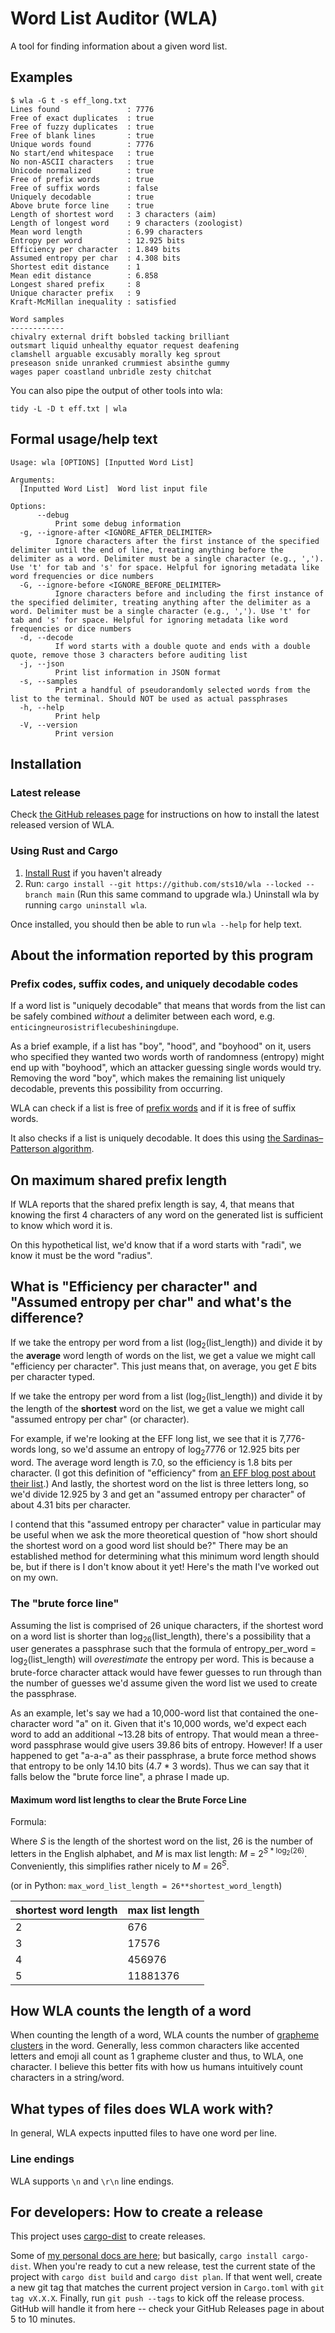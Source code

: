 # Word List Auditor (WLA)

A tool for finding information about a given word list.

## Examples
```
$ wla -G t -s eff_long.txt 
Lines found               : 7776
Free of exact duplicates  : true
Free of fuzzy duplicates  : true
Free of blank lines       : true
Unique words found        : 7776
No start/end whitespace   : true
No non-ASCII characters   : true
Unicode normalized        : true
Free of prefix words      : true
Free of suffix words      : false
Uniquely decodable        : true
Above brute force line    : true
Length of shortest word   : 3 characters (aim)
Length of longest word    : 9 characters (zoologist)
Mean word length          : 6.99 characters
Entropy per word          : 12.925 bits
Efficiency per character  : 1.849 bits
Assumed entropy per char  : 4.308 bits
Shortest edit distance    : 1
Mean edit distance        : 6.858
Longest shared prefix     : 8
Unique character prefix   : 9
Kraft-McMillan inequality : satisfied

Word samples
------------
chivalry external drift bobsled tacking brilliant
outsmart liquid unhealthy equator request deafening
clamshell arguable excusably morally keg sprout
preseason snide unranked crummiest absinthe gummy
wages paper coastland unbridle zesty chitchat
```

You can also pipe the output of other tools into wla: 

`tidy -L -D t eff.txt | wla`

## Formal usage/help text
```
Usage: wla [OPTIONS] [Inputted Word List]

Arguments:
  [Inputted Word List]  Word list input file

Options:
      --debug
          Print some debug information
  -g, --ignore-after <IGNORE_AFTER_DELIMITER>
          Ignore characters after the first instance of the specified delimiter until the end of line, treating anything before the delimiter as a word. Delimiter must be a single character (e.g., ','). Use 't' for tab and 's' for space. Helpful for ignoring metadata like word frequencies or dice numbers
  -G, --ignore-before <IGNORE_BEFORE_DELIMITER>
          Ignore characters before and including the first instance of the specified delimiter, treating anything after the delimiter as a word. Delimiter must be a single character (e.g., ','). Use 't' for tab and 's' for space. Helpful for ignoring metadata like word frequencies or dice numbers
  -d, --decode
          If word starts with a double quote and ends with a double quote, remove those 3 characters before auditing list
  -j, --json
          Print list information in JSON format
  -s, --samples
          Print a handful of pseudorandomly selected words from the list to the terminal. Should NOT be used as actual passphrases
  -h, --help
          Print help
  -V, --version
          Print version
```

## Installation

### Latest release
Check [the GitHub releases page](https://github.com/sts10/wla/releases) for instructions on how to install the latest released version of WLA.

### Using Rust and Cargo
1. [Install Rust](https://www.rust-lang.org/tools/install) if you haven't already
2. Run: `cargo install --git https://github.com/sts10/wla --locked --branch main` (Run this same command to upgrade wla.) Uninstall wla by running `cargo uninstall wla`.

Once installed, you should then be able to run `wla --help` for help text.

## About the information reported by this program

### Prefix codes, suffix codes, and uniquely decodable codes

If a word list is "uniquely decodable" that means that words from the list can be safely combined _without_ a delimiter between each word, e.g. `enticingneurosistriflecubeshiningdupe`.

As a brief example, if a list has "boy", "hood", and "boyhood" on it, users who specified they wanted two words worth of randomness (entropy) might end up with "boyhood", which an attacker guessing single words would try. Removing the word "boy", which makes the remaining list uniquely decodable, prevents this possibility from occurring.

WLA can check if a list is free of [prefix words](https://en.wikipedia.org/wiki/Prefix_code) and if it is free of suffix words. 

It also checks if a list is uniquely decodable. It does this using [the Sardinas–Patterson algorithm](https://en.wikipedia.org/wiki/Sardinas%E2%80%93Patterson_algorithm). 

## On maximum shared prefix length

If WLA reports that the shared prefix length is say, 4, that means that knowing the first 4 characters of any word on the generated list is sufficient to know which word it is.

On this hypothetical list, we'd know that if a word starts with "radi", we know it must be the word "radius".

## What is "Efficiency per character" and "Assumed entropy per char" and what's the difference?

If we take the entropy per word from a list (log<sub>2</sub>(list_length)) and divide it by the **average** word length of words on the list, we get a value we might call "efficiency per character". This just means that, on average, you get _E_ bits per character typed.

If we take the entropy per word from a list (log<sub>2</sub>(list_length)) and divide it by the length of the **shortest** word on the list, we get a value we might call "assumed entropy per char" (or character).

For example, if we're looking at the EFF long list, we see that it is 7,776-words long, so we'd assume an entropy of log<sub>2</sub>7776 or 12.925 bits per word. The average word length is 7.0, so the efficiency is 1.8 bits per character. (I got this definition of "efficiency" from [an EFF blog post about their list](https://www.eff.org/deeplinks/2016/07/new-wordlists-random-passphrases).) And lastly, the shortest word on the list is three letters long, so we'd divide 12.925 by 3 and get an "assumed entropy per character" of about 4.31 bits per character.

I contend that this "assumed entropy per character" value in particular may be useful when we ask the more theoretical question of "how short should the shortest word on a good word list should be?" There may be an established method for determining what this minimum word length should be, but if there is I don't know about it yet! Here's the math I've worked out on my own.

### The "brute force line"

Assuming the list is comprised of 26 unique characters, if the shortest word on a word list is shorter than log<sub>26</sub>(list_length), there's a possibility that a user generates a passphrase such that the formula of entropy_per_word = log<sub>2</sub>(list_length) will _overestimate_ the entropy per word. This is because a brute-force character attack would have fewer guesses to run through than the number of guesses we'd assume given the word list we used to create the passphrase.

As an example, let's say we had a 10,000-word list that contained the one-character word "a" on it. Given that it's 10,000 words, we'd expect each word to add an additional ~13.28 bits of entropy. That would mean a three-word passphrase would give users 39.86 bits of entropy. However! If a user happened to get "a-a-a" as their passphrase, a brute force method shows that entropy to be only 14.10 bits (4.7 \* 3 words). Thus we can say that it falls below the "brute force line", a phrase I made up.

#### Maximum word list lengths to clear the Brute Force Line

Formula:

Where _S_ is the length of the shortest word on the list, 26 is the number of letters in the English alphabet, and _M_ is max list length: _M_ = 2<sup>_S_ * log<sub>2</sub>(26)</sup>. Conveniently, this simplifies rather nicely to _M_ = 26<sup>_S_</sup>.

(or in Python: `max_word_list_length = 26**shortest_word_length`)

| shortest word length | max list length |
|----------------------|-----------------|
| 2                    | 676             |
| 3                    | 17576           |
| 4                    | 456976          |
| 5                    | 11881376        |

## How WLA counts the length of a word

When counting the length of a word, WLA counts the number of [grapheme clusters](https://www.unicode.org/reports/tr29/#Grapheme_Cluster_Boundaries) in the word. Generally, less common characters like accented letters and emoji all count as 1 grapheme cluster and thus, to WLA, one character. I believe this better fits with how us humans intuitively count characters in a string/word.

## What types of files does WLA work with?
In general, WLA expects inputted files to have one word per line. 

### Line endings
WLA supports `\n` and `\r\n` line endings.


## For developers: How to create a release

This project uses [cargo-dist](https://opensource.axo.dev/cargo-dist/) to create releases. 

Some of [my personal docs are here](https://sts10.github.io/docs/cargo-dist-tips.html); but basically, `cargo install cargo-dist`. When you're ready to cut a new release, test the current state of the project with `cargo dist build` and `cargo dist plan`. If that went well, create a new git tag that matches the current project version in `Cargo.toml` with `git tag vX.X.X`. Finally, run `git push --tags` to kick off the release process. GitHub will handle it from here -- check your GitHub Releases page in about 5 to 10 minutes.
